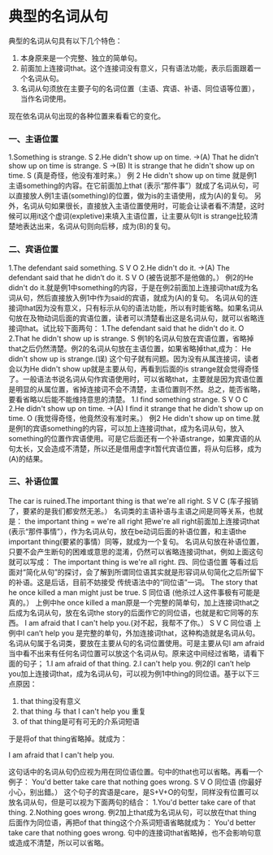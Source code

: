 # 典型的名词从句

典型的名词从句具有以下几个特色：  
1. 本身原来是一个完整、独立的简单句。  
2. 前面加上连接词that。这个连接词没有意义，只有语法功能，表示后面跟着一个名词从句。  
3. 名词从句须放在主要子句的名词位置（主语、宾语、补语、同位语等位置），当作名词使用。  

现在依名词从句出现的各种位置来看看它的变化。  

### 一、主语位置


1.Something is strange.
S
2.He didn't show up on time.
→(A) That he didn’t show up on time is strange.
S
→(B) It is strange that he didn't show up on time.
S
(真是奇怪，他没有准时来。）
例 2 He didn't show up on time 就是例1 主语something的内容。在它前面加上that (表示“那件事”）就成了名词从句，可以直接放人例1主语(something)的位置，做为is的主语使用，成为(A)的复句。
另外，名词从句如果很长，直接放入主语位置使用时，可能会让读者看不清楚，这时候可以用it这个虚词(expletive)来填入主语位置，让主要从句It is strange比较清楚地表达出来，名词从句则向后移，成为(B)的复句。

### 二、宾语位置


1.The defendant said something.
S V O
2.He didn't do it.
→(A) The defendant said that he didn’t do it.
S V O
(被告说那不是他做的。）
例2的He didn't do it.就是例1中something的内容，于是在例2前面加上连接词that成为名词从句，然后直接放入例1中作为said的宾语，就成为(A)的复句。
名词从句的连接词that因为没有意义，只有标示从句的语法功能，所以有时能省略。如果名词从句放在及物动词后面的宾语位置，读者可以清楚看出这是名词从句，就可以省略连接词that。试比较下面两句：
1.The defendant said that he didn't do it.
O
2.That he didn't show up is strange.
S
例1的名词从句放在宾语位置，省略掉that之后仍然清楚。例2的名词从句放在主语位置，如果省略掉that,成为：
He didn't show up is strange.(误)
这个句子就有问题。因为没有从属连接词，读者会以为He didn't show up就是主要从句，再看到后面的is strange就会觉得奇怪了。一般语法书说名词从句作宾语使用时，可以省略that，主要就是因为宾语位置是明显的从属位置，省掉连接词不会不清楚，主语位置则不然。总之，能否省略，要看省略以后能不能维持意思的清楚。
1.I find something strange.
S V O C
2.He didn't show up on time.
→(A) I find it strange that he didn't show up on time.
O
(我觉得奇怪，他竟然没有准时来。）
例2 He didn't show up on time.就是例1的宾语something的内容，可以加上连接词that，成为名词从句，放入something的位置作宾语使用。可是它后面还有一个补语strange，如果宾语的从句太长，又会造成不清楚，所以还是借用虚字it暂代宾语位置，将从句后移，成为(A)的结果。

### 三、补语位置


The car is ruined.The important thing is that we're all right.
S V C
(车子报销了，要紧的是我们都安然无恙。）
名词类的主语补语与主语之间是同等关系，也就是：
the important thing = we're all right
把we're all right前面加上连接词that (表示“那件事情”），作为名词从句，放在be动词后面的补语位置，和主语the important thing(要紧的事情）同等，就成为一个复句。
名词从句放在补语位置，只要不会产生断句的困难或意思的混淆，仍然可以省略连接词that，例如上面这句就可以写成：
The important thing is we're all right.
四、同位语位置
等看过后面对“简化从句”的探讨，会了解到所谓同位语其实就是形容词从句简化之后所留下的补语。这是后话，目前不妨接受 传统语法中的“同位语”一词。
The story that he once killed a man might just be true.
S 同位语
(他杀过人这件事极有可能是真的。）
上例中he once killed a man原是一个完整的简单句，加上连接词that之后成为名词从句，放在名词the story的后面作它的同位语，也就是和它同等的东西。
I am afraid that I can't help you.(对不起，我帮不了你。）
S V C 同位语
上例中I can’t help you 是完整的单句，外加连接词that，这种构造就是名词从句。名词从句属于名词类，要放在主要从句的名词位置使用。可是主要从句I am afraid 当中看不出来有任何名词位置可以放这个名词从句。原来这中间经过省略，请看下面的句子；
1.I am afraid of that thing.
2.I can't help you.
例2的I can’t help you加上连接词that，成为名词从句，可以视为例1中thing的同位语。基于以下三点原因：  
1. that thing没有意义
2. that thing 与 that I can't help you 重复
3. of that thing是可有可无的介系词短语  

于是将of that thing省略掉。就成为：  
>  
I am afraid that I can't help you.  

这句话中的名词从句仍应视为用在同位语位置。句中的that也可以省略。再看一个例子：
You'd better take care that nothing goes wrong.
S V O 同位语
(你最好小心，别出錯。）
这个句子的宾语是care，是S+V+O的句型，同样没有位置可以放名词从句，但是可以视为下面两句的结合：
1.You'd better take care of that thing.
2.Nothing goes wrong.
例2加上that成为名词从句，可以放在that thing 后面作为同位语，再把of that thing这个介系词短语省略就成为：
You'd better take care that nothing goes wrong.
句中的连接词that省略掉，也不会影响句意或造成不清楚，所以可以省略。